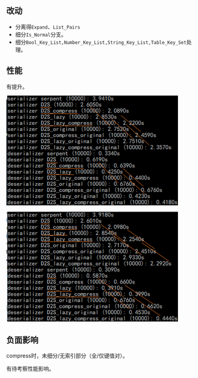 ## 改动

- 分离得`Expand`、`List_Pairs`
- 细分`Is_Normal`分支。
- 细分`Bool_Key_List,Number_Key_List,String_Key_List,Table_Key_Set`处理。

## 性能

有提升。

![image-20230428084232309](Dev.assets/image-20230428084232309.png)

![image-20230428084243293](Dev.assets/image-20230428084243293.png)

## 负面影响

compress时，未细分/无索引部分（全/仅键值对）。

有待考察性能影响。